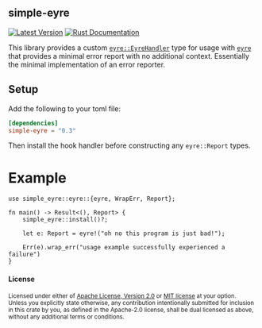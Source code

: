 ## simple-eyre

[![Latest Version](https://img.shields.io/crates/v/simple-eyre.svg)](https://crates.io/crates/simple-eyre)
[![Rust Documentation](https://img.shields.io/badge/api-rustdoc-blue.svg)](https://docs.rs/simple-eyre)

This library provides a custom [`eyre::EyreHandler`] type for usage with [`eyre`] that provides
a minimal error report with no additional context. Essentially the minimal implementation of an
error reporter.

## Setup

Add the following to your toml file:

```toml
[dependencies]
simple-eyre = "0.3"
```

Then install the hook handler before constructing any `eyre::Report` types.

# Example

```rust,should_panic
use simple_eyre::eyre::{eyre, WrapErr, Report};

fn main() -> Result<(), Report> {
    simple_eyre::install()?;

    let e: Report = eyre!("oh no this program is just bad!");

    Err(e).wrap_err("usage example successfully experienced a failure")
}
```

[`eyre::EyreHandler`]: https://docs.rs/eyre/*/eyre/trait.EyreHandler.html
[`eyre`]: https://docs.rs/eyre

#### License

<sup>
Licensed under either of <a href="LICENSE-APACHE">Apache License, Version
2.0</a> or <a href="LICENSE-MIT">MIT license</a> at your option.
</sup>

<br>

<sub>
Unless you explicitly state otherwise, any contribution intentionally submitted
for inclusion in this crate by you, as defined in the Apache-2.0 license, shall
be dual licensed as above, without any additional terms or conditions.
</sub>
